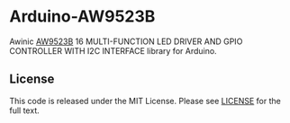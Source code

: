# Arduino-AW9523B
Awinic [AW9523B](https://www.awinic.com/en/index/pageview/catid/19/id/15.html) 16 MULTI-FUNCTION LED DRIVER AND GPIO CONTROLLER WITH I2C INTERFACE library for Arduino.

## License
This code is released under the MIT License. Please see [LICENSE](https://github.com/aselectroworks/Arduino-AW9523B/blob/main/LICENSE) for the full text.
